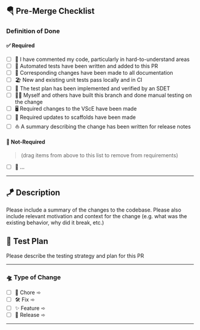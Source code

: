 ## 🪂 Pre-Merge Checklist

### Definition of Done

#### ✅ Required

- [ ] 🐬 I have commented my code, particularly in hard-to-understand areas
- [ ] 🦀 Automated tests have been written and added to this PR
- [ ] 🤿 Corresponding changes have been made to all documentation
- [ ] 🏖️ New and existing unit tests pass locally and in CI
- [ ] 🔱 The test plan has been implemented and verified by an SDET
- [ ] 🏄‍♂️ Myself and others have built this branch and done manual testing on the change
- [ ] 🖥 Required changes to the VScE have been made
- [ ] 👷 Required updates to scaffolds have been made
- [ ] ⛵ A summary describing the change has been written for release notes

#### 🙅 Not-Required

> (drag items from above to this list to remove from requirements)

- [ ] 🛑 ... 

----------------------------------------------------------------------------------------------------------------------------

## 🪁 Description

Please include a summary of the changes to the codebase. Please also include relevant motivation and context for the change
(e.g. what was the existing behavior, why did it break, etc.)

## 🎢 Test Plan

Please describe the testing strategy and plan for this PR

----------------------------------------------------------------------------------------------------------------------------

### 🛸 Type of Change

- [ ] 🧹 Chore ➾
- [ ] 🛠️ Fix ➾
- [ ] ✨ Feature ➾
- [ ] 🚀 Release ➾

----------------------------------------------------------------------------------------------------------------------------
